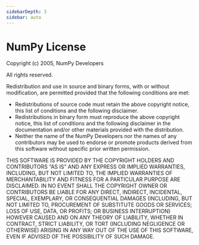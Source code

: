```yaml
---
sidebarDepth: 3
sidebar: auto
---
```


# NumPy License

Copyright (c) 2005, NumPy Developers

All rights reserved.

Redistribution and use in source and binary forms, with or without
modification, are permitted provided that the following conditions are
met:

- Redistributions of source code must retain the above copyright
notice, this list of conditions and the following disclaimer.
- Redistributions in binary form must reproduce the above
copyright notice, this list of conditions and the following
disclaimer in the documentation and/or other materials provided
with the distribution.
- Neither the name of the NumPy Developers nor the names of any
contributors may be used to endorse or promote products derived
from this software without specific prior written permission.

THIS SOFTWARE IS PROVIDED BY THE COPYRIGHT HOLDERS AND CONTRIBUTORS
“AS IS” AND ANY EXPRESS OR IMPLIED WARRANTIES, INCLUDING, BUT NOT
LIMITED TO, THE IMPLIED WARRANTIES OF MERCHANTABILITY AND FITNESS FOR
A PARTICULAR PURPOSE ARE DISCLAIMED. IN NO EVENT SHALL THE COPYRIGHT
OWNER OR CONTRIBUTORS BE LIABLE FOR ANY DIRECT, INDIRECT, INCIDENTAL,
SPECIAL, EXEMPLARY, OR CONSEQUENTIAL DAMAGES (INCLUDING, BUT NOT
LIMITED TO, PROCUREMENT OF SUBSTITUTE GOODS OR SERVICES; LOSS OF USE,
DATA, OR PROFITS; OR BUSINESS INTERRUPTION) HOWEVER CAUSED AND ON ANY
THEORY OF LIABILITY, WHETHER IN CONTRACT, STRICT LIABILITY, OR TORT
(INCLUDING NEGLIGENCE OR OTHERWISE) ARISING IN ANY WAY OUT OF THE USE
OF THIS SOFTWARE, EVEN IF ADVISED OF THE POSSIBILITY OF SUCH DAMAGE.